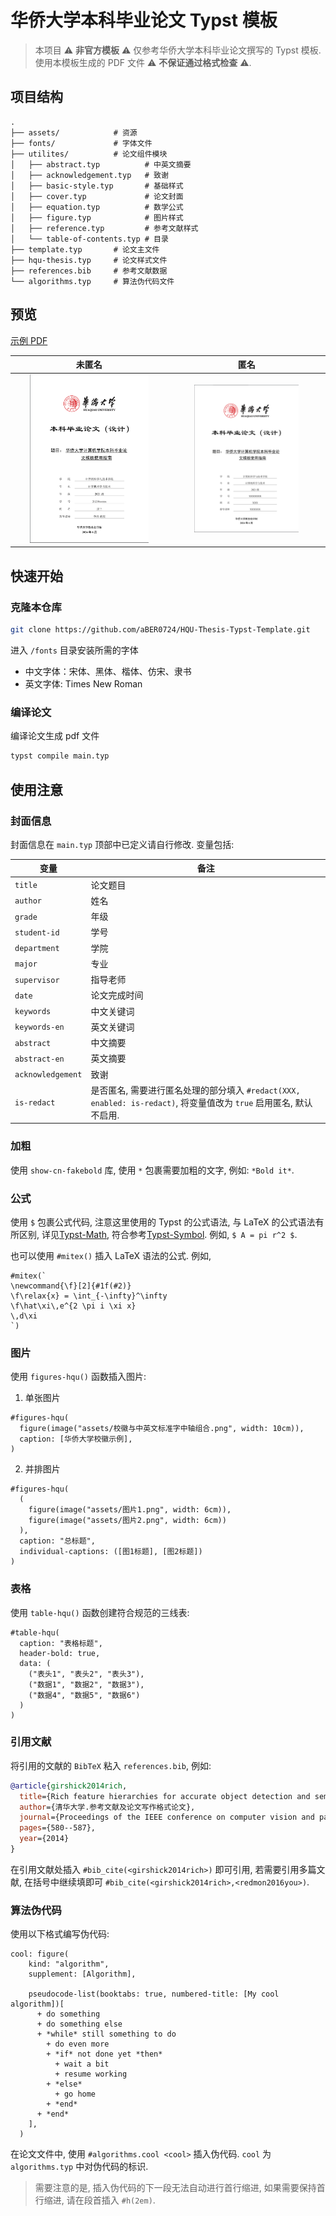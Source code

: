 # 华侨大学本科毕业论文 Typst 模板

> 本项目 ⚠️ **非官方模板** ⚠️ 仅参考华侨大学本科毕业论文撰写的 Typst 模板.  
> 使用本模板生成的 PDF 文件 ⚠️ **不保证通过格式检查** ⚠️.

## 项目结构

```text
.
├── assets/            # 资源
├── fonts/             # 字体文件
├── utilites/          # 论文组件模块
│   ├── abstract.typ          # 中英文摘要
│   ├── acknowledgement.typ   # 致谢
│   ├── basic-style.typ       # 基础样式
│   ├── cover.typ             # 论文封面
│   ├── equation.typ          # 数学公式
│   ├── figure.typ            # 图片样式
│   ├── reference.typ         # 参考文献样式
│   └── table-of-contents.typ # 目录
├── template.typ       # 论文主文件
├── hqu-thesis.typ     # 论文样式文件
├── references.bib     # 参考文献数据
└── algorithms.typ     # 算法伪代码文件
```

## 预览  

[示例 PDF](./template.pdf)

|未匿名|匿名|
|:---:|:---:|
|<img src="assets/cover.png" width = "80%" />|<img src="assets/cover-redact.png" width = "70%" />|

## 快速开始

### 克隆本仓库

```bash
git clone https://github.com/aBER0724/HQU-Thesis-Typst-Template.git
```

进入 `/fonts` 目录安装所需的字体  

- 中文字体：宋体、黑体、楷体、仿宋、隶书  
- 英文字体: Times New Roman  

### 编译论文

编译论文生成 pdf 文件  

```bash
typst compile main.typ
```

## 使用注意

### 封面信息

封面信息在 `main.typ` 顶部中已定义请自行修改. 变量包括:

|变量|备注|
|---|---|
|`title`|论文题目|
|`author`|姓名|
|`grade`|年级|
|`student-id`|学号|
|`department`|学院|
|`major`|专业|
|`supervisor`|指导老师|
|`date`|论文完成时间|
|`keywords`|中文关键词|
|`keywords-en`|英文关键词|
|`abstract`|中文摘要|
|`abstract-en`|英文摘要|
|`acknowledgement`|致谢|
|`is-redact`|是否匿名, 需要进行匿名处理的部分填入 `#redact(XXX, enabled: is-redact)`, 将变量值改为 `true` 启用匿名, 默认不启用.|

### 加粗

使用 `show-cn-fakebold` 库, 使用 `*` 包裹需要加粗的文字, 例如: `*Bold it*`.

### 公式

使用 `$` 包裹公式代码, 注意这里使用的 Typst 的公式语法, 与 LaTeX 的公式语法有所区别, 详见[Typst-Math](https://typst.app/docs/reference/math/), 符合参考[Typst-Symbol](https://typst.app/docs/reference/symbols/sym/). 例如, `$ A = pi r^2 $`.

也可以使用 `#mitex()` 插入 LaTeX 语法的公式. 例如,

```Typst
#mitex(`
\newcommand{\f}[2]{#1f(#2)}
\f\relax{x} = \int_{-\infty}^\infty
\f\hat\xi\,e^{2 \pi i \xi x}
\,d\xi
`)
```

### 图片

使用 `figures-hqu()` 函数插入图片:  

1. 单张图片  

```Typst
#figures-hqu(
  figure(image("assets/校徽与中英文标准字中轴组合.png", width: 10cm)),
  caption: [华侨大学校徽示例],
)
```

2. 并排图片  

```Typst
#figures-hqu(
  (
    figure(image("assets/图片1.png", width: 6cm)),
    figure(image("assets/图片2.png", width: 6cm))
  ),
  caption: "总标题",
  individual-captions: ([图1标题], [图2标题])
)
```

### 表格

使用 `table-hqu()` 函数创建符合规范的三线表:  

```Typst
#table-hqu(
  caption: "表格标题",
  header-bold: true,
  data: (
    ("表头1", "表头2", "表头3"),
    ("数据1", "数据2", "数据3"),
    ("数据4", "数据5", "数据6")
  )
)
```

### 引用文献

将引用的文献的 `BibTeX` 粘入 `references.bib`, 例如:

```BibTeX
@article{girshick2014rich,
  title={Rich feature hierarchies for accurate object detection and semantic segmentation},
  author={清华大学.参考文献及论文写作格式论文},
  journal={Proceedings of the IEEE conference on computer vision and pattern recognition},
  pages={580--587},
  year={2014}
}
```

在引用文献处插入 `#bib_cite(<girshick2014rich>)` 即可引用, 若需要引用多篇文献, 在括号中继续填即可 `#bib_cite(<girshick2014rich>,<redmon2016you>)`.

### 算法伪代码

使用以下格式编写伪代码:  

```Typst
cool: figure(
    kind: "algorithm",
    supplement: [Algorithm],

    pseudocode-list(booktabs: true, numbered-title: [My cool algorithm])[
      + do something
      + do something else
      + *while* still something to do
        + do even more
        + *if* not done yet *then*
          + wait a bit
          + resume working
        + *else*
          + go home
        + *end*
      + *end*
    ],
  )
```

在论文文件中, 使用 `#algorithms.cool <cool>` 插入伪代码. `cool` 为 `algorithms.typ` 中对伪代码的标识.

> 需要注意的是, 插入伪代码的下一段无法自动进行首行缩进, 如果需要保持首行缩进, 请在段首插入 `#h(2em)`.
